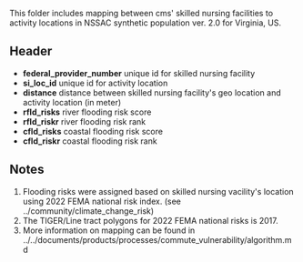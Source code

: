 This folder includes mapping between cms' skilled nursing facilities to activity locations in NSSAC synthetic population ver. 2.0 for Virginia, US.

## Header

- **federal\_provider\_number** unique id for skilled nursing facility
- **si\_loc\_id** unique id for activity location
- **distance** distance between skilled nursing facility's geo location and activity location (in meter)
- **rfld\_risks** river flooding risk score
- **rfld\_riskr** river flooding risk rank
- **cfld\_risks** coastal flooding risk score
- **cfld\_riskr** coastal flooding risk rank

## Notes

1. Flooding risks were assigned based on skilled nursing vacility's location using 2022 FEMA national risk index.
   (see ../community/climate\_change\_risk)
2. The TIGER/Line tract polygons for 2022 FEMA national risks is 2017.
3. More information on mapping can be found in ../../documents/products/processes/commute\_vulnerability/algorithm.md
